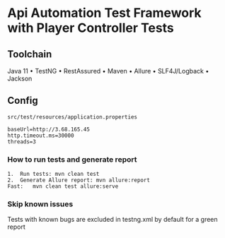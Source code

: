# Api Automation Test Framework with Player Controller Tests

## Toolchain
Java 11 • TestNG • RestAssured • Maven • Allure • SLF4J/Logback • Jackson

## Config
`src/test/resources/application.properties`
```properties
baseUrl=http://3.68.165.45
http.timeout.ms=30000
threads=3
```

### How to run tests and generate report

	1.	Run tests: mvn clean test
	2.	Generate Allure report: mvn allure:report
    Fast:   mvn clean test allure:serve

### Skip known issues
Tests with known bugs are excluded in testng.xml by default for a green report